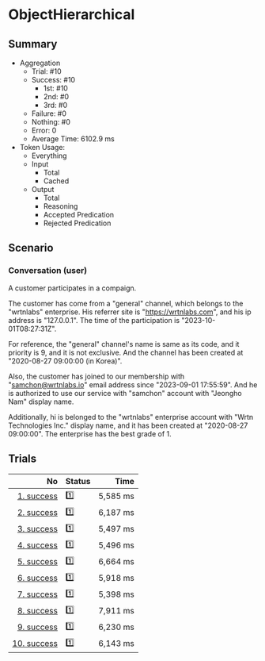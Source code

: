 # ObjectHierarchical
## Summary
  - Aggregation
    - Trial: #10
    - Success: #10
      - 1st: #10
      - 2nd: #0
      - 3rd: #0
    - Failure: #0
    - Nothing: #0
    - Error: 0
    - Average Time: 6102.9 ms
  - Token Usage:
    - Everything
    - Input
      - Total
      - Cached
    - Output
      - Total
      - Reasoning
      - Accepted Predication
      - Rejected Predication

## Scenario
### Conversation (user)
A customer participates in a compaign.

The customer has come from a "general" channel,
which belongs to the "wrtnlabs" enterprise.
His referrer site is "https://wrtnlabs.com",
and his ip address is "127.0.0.1".
The time of the participation is "2023-10-01T08:27:31Z".

For reference, the "general" channel's name is same as its code,
and it priority is 9, and it is not exclusive. And the channel
has been created at "2020-08-27 09:00:00 (in Korea)".

Also, the customer has joined to our membership with
"samchon@wrtnlabs.io" email address since "2023-09-01 17:55:59".
And he is authorized to use our service with "samchon" account
with "Jeongho Nam" display name.

Additionally, hi is belonged to the "wrtnlabs" enterprise account
with "Wrtn Technologies Inc." display name, and it has been created at
"2020-08-27 09:00:00". The enterprise has the best grade of 1.

## Trials
No | Status | Time
---:|:-------|------:
[1. success](./trials/1.success.json) | 1️⃣ | 5,585 ms
[2. success](./trials/2.success.json) | 1️⃣ | 6,187 ms
[3. success](./trials/3.success.json) | 1️⃣ | 5,497 ms
[4. success](./trials/4.success.json) | 1️⃣ | 5,496 ms
[5. success](./trials/5.success.json) | 1️⃣ | 6,664 ms
[6. success](./trials/6.success.json) | 1️⃣ | 5,918 ms
[7. success](./trials/7.success.json) | 1️⃣ | 5,398 ms
[8. success](./trials/8.success.json) | 1️⃣ | 7,911 ms
[9. success](./trials/9.success.json) | 1️⃣ | 6,230 ms
[10. success](./trials/10.success.json) | 1️⃣ | 6,143 ms